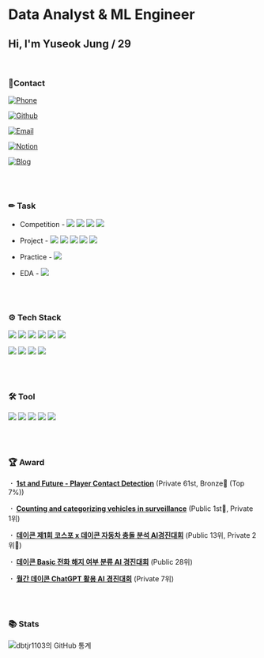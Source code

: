 # Data Analyst & ML Engineer

### 
## Hi, I'm Yuseok Jung / 29

<br/>

### 📱Contact

[![Phone](https://img.shields.io/badge/Phone-010--6389--6381-green?style=flat-square&logo=Phone&logoColor=white)](tel:01063896381)

[![Github](https://img.shields.io/badge/Github-dbTJR1103-black?style=flat-square&logo=Github&logoColor=white)](https://github.com/dbTJR1103)

[![Email](https://img.shields.io/badge/Email-dbtjr1103%40gmail.com-red?style=flat-square&logo=Gmail&logoColor=white)](mailto:dbtjr1103@gmail.com)

[![Notion](https://img.shields.io/badge/Notion-Yuseok%20Jung-blue?style=flat-square&logo=Notion&logoColor=white)](https://yuseok7.notion.site/Yuseok-Jung-_-cdf005034f5941a1852d7355246f4975)

[![Blog](https://img.shields.io/badge/Blog-Velog-20c997?style=flat-square&logo=Vimeo&logoColor=white)](https://velog.io/@dbtjr1103)




<br/>
<br/>

### ✏ **Task**

- Competition - [<img src="https://img.shields.io/badge/CV-Object%20Detection, Kaggle-blue"/>](https://github.com/dbtjr1103/Kaggle_NFL) [<img src="https://img.shields.io/badge/CV-Object%20Detection, Kaggle-blue"/>](https://github.com/dbtjr1103/Kaggle_CarClassification) [<img src="https://img.shields.io/badge/ML-Video%20Classification, Dacon-yellow"/>](https://github.com/dbtjr1103/DACON_Crash_Video_Classification) [<img src="https://img.shields.io/badge/ML-Classification, Dacon-yellow"/>](https://github.com/dbtjr1103/DACON_Basic-Phone-Cancellation)

- Project - [<img src="https://img.shields.io/badge/CV-Object%20Detection, Android App-blue"/>](https://github.com/dbtjr1103/ShowNow) [<img src="https://img.shields.io/badge/CV-Object%20Detection, Project-blue"/>](https://github.com/dbtjr1103/CV_Plastic-R) [<img src="https://img.shields.io/badge/CV-Image%20Classification, Project-blue"/>](https://github.com/dbtjr1103/CV_Interest-Classification-Through-Image-Analysis) [<img src="https://img.shields.io/badge/NLP-Text%20Classification, Project-green"/>](https://github.com/dbtjr1103/NLP_Analysis-of-Evaluations) [<img src="https://img.shields.io/badge/NLP-Chatbot, Project-green"/>](https://github.com/dbtjr1103/NLP_Chatbot-for-Children) 

- Practice - [<img src="https://img.shields.io/badge/CV-Pose%20Estimation, Kaggle-blue"/>](https://github.com/dbtjr1103/CV_NFL_PoseEstimation_Yolov8)

- EDA - [<img src="https://img.shields.io/badge/EDA-Dacon%20Basic%20Calls-red"/>](https://github.com/dbtjr1103/DACON_Basic-Phone-Cancellation/blob/main/dacon-basic-calls-eda.ipynb)





<br/>
<br/>

### ⚙️ **Tech Stack**

<img src="https://img.shields.io/badge/Python-3766AB?style=flat-square&logo=Python&logoColor=white"/> <img src="https://img.shields.io/badge/C-A8B9CC?style=flat-square&logo=C&logoColor=white"/> <img src="https://img.shields.io/badge/C++-00599C?style=flat-square&logo=C%2B%2B&logoColor=white"/> <img src="https://img.shields.io/badge/Java-007396?style=flat-square&logo=Java&logoColor=white"/> <img src="https://img.shields.io/badge/Oracle-F80000?style=flat-square&logo=Oracle&logoColor=white"/> <img src="https://img.shields.io/badge/MySQL-4479A1?style=flat-square&logo=MySQL&logoColor=white"/> 

<img src="https://img.shields.io/badge/TensorFlow-FF6F00?style=flat-square&logo=TensorFlow&logoColor=white"/> <img src="https://img.shields.io/badge/PyTorch-EE4C2C?style=flat-square&logo=PyTorch&logoColor=white"/> <img src="https://img.shields.io/badge/Scikit Learn-F7931E?style=flat-square&logo=scikit%2Dlearn&logoColor=white"/> <img src="https://img.shields.io/badge/Flask-000000?style=flat-square&logo=Flask&logoColor=white"/> 


<br/>
<br/>  
 
### 🛠 **Tool**

<img src="https://img.shields.io/badge/Jupyter-F37626?style=flat-square&logo=Jupyter&logoColor=white"/> <img src="https://img.shields.io/badge/Colab-F9AB00?style=flat-square&logo=Google Colab&logoColor=white"/> <img src="https://img.shields.io/badge/VSCode-007ACC?style=flat-square&logo=Visual Studio Code&logoColor=white"/> <img src="https://img.shields.io/badge/AWS-232F3E?style=flat-square&logo=Amazon AWS&logoColor=white"/> <img src="https://img.shields.io/badge/Android-3DDC84?style=flat-square&logo=Android&logoColor=white"/> 

<br/>
<br/>

 
  
### 🏆 **Award**
 
**ㆍ <a href="https://www.kaggle.com/competitions/nfl-player-contact-detection">1st and Future - Player Contact Detection</a>**  (Private 61st, Bronze🥉 (Top 7%))

**ㆍ <a href="https://www.kaggle.com/competitions/counting-and-categorizing-vehicles-in-surveillance">Counting and categorizing vehicles in surveillance</a>**  (Public 1st🥇, Private 1위)

 
**ㆍ <a href="https://dacon.io/competitions/official/236064/overview/description">데이콘 제1회 코스포 x 데이콘 자동차 충돌 분석 AI경진대회</a>**  (Public 13위, Private 2위🥈)

**ㆍ <a href="https://dacon.io/en/competitions/official/236075/overview/description">데이콘 Basic 전화 해지 여부 분류 AI 경진대회</a>**  (Public 28위)

**ㆍ <a href="https://dacon.io/en/competitions/official/236071/overview/description">월간 데이콘 ChatGPT 활용 AI 경진대회</a>**  (Private 7위)
 
 
<br/>
<br/>
 
### 📚 **Stats**
 
![dbtjr1103의 GitHub 통계](https://github-readme-stats.vercel.app/api?username=dbtjr1103&show_icons=trueshow_icons=true&theme=merko)

